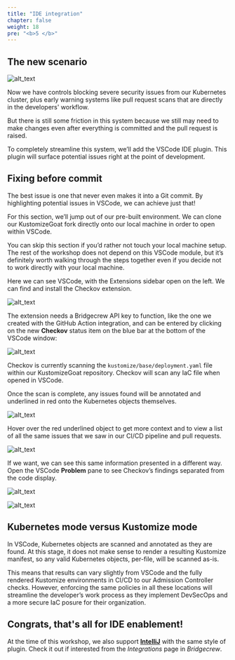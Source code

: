```yaml
---
title: "IDE integration"
chapter: false
weight: 18
pre: "<b>5 </b>"
---
```



## The new scenario 

![alt_text](images/weAreHere-m4-1.png "image_tooltip")


Now we have controls blocking severe security issues from our Kubernetes cluster, plus early warning systems like pull request scans that are directly in the developers' workflow.

But there is still some friction in this system because we still may need to make changes even after everything is committed and the pull request is raised.

To completely streamline this system, we’ll add the VSCode IDE plugin. This plugin will surface potential issues right at the point of development.


## Fixing before commit

The best issue is one that never even makes it into a Git commit. By highlighting potential issues in VSCode, we can achieve just that!

For this section, we’ll jump out of our pre-built environment. We can clone our KustomizeGoat fork directly onto our local machine in order to open within VSCode.

You can skip this section if you’d rather not touch your local machine setup. The rest of the workshop does not depend on this VSCode module, but it’s definitely worth walking through the steps together even if you decide not to work directly with your local machine.

Here we can see VSCode, with the Extensions sidebar open on the left. We can find and install the Checkov extension.

![alt_text](images/vsCodePlugin.png "image_tooltip")


The extension needs a Bridgecrew API key to function, like the one we created with the GitHub Action integration, and can be entered by clicking on the new **Checkov** status item on the blue bar at the bottom of the VSCode window:


![alt_text](images/vsCodeCheckovBar.png "image_tooltip")


Checkov is currently scanning the `kustomize/base/deployment.yaml` file within our KustomizeGoat repository. Checkov will scan any IaC file when opened in VSCode.
 
Once the scan is complete, any issues found will be annotated and underlined in red onto the Kubernetes objects themselves.

![alt_text](images/vsCodeSqiggle.png "image_tooltip")

Hover over the red underlined object to get more context and to view a list of all the same issues that we saw in our CI/CD pipeline and pull requests.

![alt_text](images/vsCodeProblemList.png "image_tooltip")

If we want, we can see this same information presented in a different way.  Open the VSCode **Problem** pane to see Checkov’s findings separated from the code display.


![alt_text](images/vsCodeProblemsBottom.png "image_tooltip")

![alt_text](images/vsCodeAnnotationStyle2.png "image_tooltip")


## Kubernetes mode versus Kustomize mode

In VSCode, Kubernetes objects are scanned and annotated as they are found. At this stage, it does not make sense to render a resulting Kustomize manifest, so any valid Kubernetes objects, per-file, will be scanned as-is.

This means that results can vary slightly from VSCode and the fully rendered Kustomize environments in CI/CD to our Admission Controller checks. However, enforcing the same policies in all these locations will streamline the developer’s work process as they implement DevSecOps and a more secure IaC posure for their organization.

## Congrats, that's all for IDE enablement!

At the time of this workshop, we also support [**IntelliJ**](https://docs.bridgecrew.io/docs/jetbrains) with the same style of plugin. Check it out if interested from the *Integrations* page in *Bridgecrew*.
